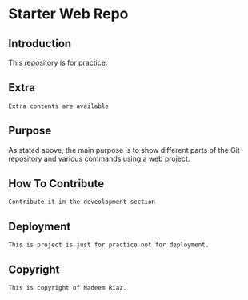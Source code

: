 # Starter Web Repo

## Introduction

This repository is for practice.

## Extra
	Extra contents are available

## Purpose

As stated above, the main purpose is to show different parts of the Git repository and various commands using a web project.

## How To Contribute
	Contribute it in the deveolopment section
## Deployment
	This is project is just for practice not for deployment.

## Copyright
	This is copyright of Nadeem Riaz.